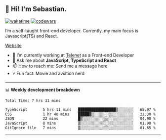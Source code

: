## 👋 Hi! I'm Sebastian.

[![wakatime](https://wakatime.com/badge/user/df0036c6-328a-4a39-be9b-e49417ed22a1.svg)](https://wakatime.com/@df0036c6-328a-4a39-be9b-e49417ed22a1)
[![codewars](https://www.codewars.com/users/sebavuye/badges/small)](https://www.codewars.com/users/sebavuye)

I’m a self-taught front-end developer. Currently, my main focus is Javascript(TS) and React.

[Website](https://sebastianvuye.be)

- 🔭 I’m currently working at [Telenet](https://telenet.be/) as a Front-end Developer
- 💬 Ask me about **JavaScript, TypeScript and React**
- 📫 How to reach me: Send me a message here
- ⚡ Fun fact: Movie and aviation nerd

-------

📊 **Weekly development breakdown**

<!--START_SECTION:waka-->

```txt
Total Time: 7 hrs 31 mins

TypeScript       5 hrs 11 mins   █████████████████▒░░░░░░░   68.97 %
CSS              1 hr 40 mins    █████▓░░░░░░░░░░░░░░░░░░░   22.30 %
JSON             22 mins         █▒░░░░░░░░░░░░░░░░░░░░░░░   04.90 %
JavaScript       8 mins          ▒░░░░░░░░░░░░░░░░░░░░░░░░   01.98 %
GitIgnore file   7 mins          ▒░░░░░░░░░░░░░░░░░░░░░░░░   01.65 %
```

<!--END_SECTION:waka-->
-------
